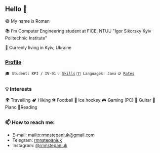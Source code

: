 ## Hello 👋
😄 My name is Roman

📚 I'm Computer Engineering student at FICE, NTUU "Igor Sikorsky Kyiv Politechnic Institute"
 
🌆 Currenly living in Kyiv, Ukraine
##
### [Profile](https://github.com/HowProgrammingWorks/Profile)
<code>🎓 Student: KPI / IV-91</code>
<code>💡 [Skills](SKILLS.md)</code>
<code>🧑‍💻 Languages: Java</code>
<code>🪙 [Rates](RATES.md)</code><br>
##
### 💡 Interests
🌍 Travelling 
🏕 Hiking
⚽ Football
🏒 Ice hockey
🎮 Gaming (PC)
🎸 Guitar
🎹 Piano
📖Reading
##
### 📫 How to reach me:
- E-mail: 
mailto:rmnstepaniuk@gmail.com
- Telegram: 
[rmnstepaniuk](https://t.me/rmnstepaniuk)
- Instagram: 
[@rmnstepaniuk](https://www.instagram.com/rmnstepaniuk/)

